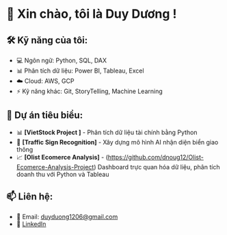 # 👋 Xin chào, tôi là Duy Dương !

## 🛠️ Kỹ năng của tôi:
- 💻 Ngôn ngữ: Python, SQL, DAX
- 📊 Phân tích dữ liệu: Power BI, Tableau, Excel
- ☁️ Cloud: AWS, GCP
- ⚡ Kỹ năng khác: Git, StoryTelling, Machine Learning

## 🚀 Dự án tiêu biểu:
- 📊 **[VietStock Project ]** - Phân tích dữ liệu tài chính bằng Python 
- 🤖 **[Traffic Sign Recognition]** - Xây dựng mô hình AI nhận diện biển giao thông
- 📈 **[Olist Ecomerce Analysis]** - (https://github.com/dnoug12/Olist-Ecomerce-Analysis-Project) Dashboard trực quan hóa dữ liệu, phân tích doanh thu với Python và Tableau



## 📫 Liên hệ:
- 📧 Email: duyduong1206@gmail.com
- 🔗 [LinkedIn](https://www.linkedin.com/in/dnoug12/)
